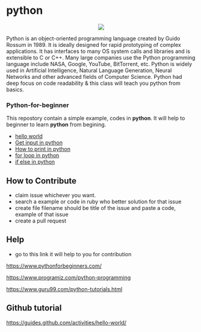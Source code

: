 # python

<p align="center">
  <img src="https://www.bytelion.com/wp-content/uploads/2015/12/pythonlogo.jpg"/>
</p>


Python is an object-oriented programming language created by Guido Rossum in 1989. It is ideally designed for rapid prototyping of complex applications. It has interfaces to many OS system calls and libraries and is extensible to C or C++. Many large companies use the Python programming language include NASA, Google, YouTube, BitTorrent, etc.
Python is widely used in Artificial Intelligence, Natural Language Generation, Neural Networks and other advanced fields of Computer Science. Python had deep focus on code readability & this class will teach you python from basics.


### Python-for-beginner
This repostory contain a simple example, codes in <strong>python</strong>. It will help to beginner to learn <strong>python</strong> from begining.

- [hello world](https://github.com/avsingh999/Python-for-beginner/blob/master/Hello%20World)
- [Get input in python](https://github.com/avsingh999/Python-for-beginner/blob/master/How%20to%20get%20input%20from%20user%20in%20python.md)
- [How to print in python](https://github.com/avsingh999/Python-for-beginner/blob/master/How%20to%20print%20in%20python.md)
- [for loop in python](https://github.com/mayankw/Python-for-beginner/blob/master/For%20loop%20in%20python.md)
- [if else in python](https://github.com/avsingh999/Python-for-beginner/blob/master/if-else_python.md)



## How to Contribute

- claim issue whichever you want.
- search a example or code in ruby who better solution for that issue
- create file filename should be title of the issue and paste a code, example of that issue
- create a pull request

## Help
- go to this link it will help to you for contribution

https://www.pythonforbeginners.com/

https://www.programiz.com/python-programming

https://www.guru99.com/python-tutorials.html

## Github tutorial

https://guides.github.com/activities/hello-world/

